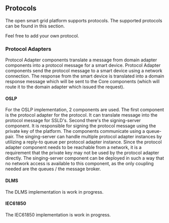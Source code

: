 ## Protocols
The open smart grid platform supports protocols. 
The supported protocols can be found in this section.

Feel free to add your own protocol.



### Protocol Adapters

Protocol Adapter components translate a message from domain adapter components into a protocol message for a smart device. Protocol Adapter components send the protocol message to a smart device using a network connection. The response from the smart device is translated into a domain response message which will be sent to the Core components (which will route it to the domain adapter which issued the request).

#### OSLP

For the OSLP implementation, 2 components are used. The first component is the protocol adapter for the protocol. It can translate message into the protocol message for SSLD's. Second there's the signing-server component. It is responsible for signing the protocol message using the private key of the platform. The components communicate using a queue-pair. The singing-server can handle multiple protocol adapter instances by utilizing a reply-to queue per protocol adapter instance. Since the protocol adapter component needs to be reachable from a network, it is a requirement that the private key may not be used by the protocol adapter directly. The singing-server component  can be deployed in such a way that no network access is available to this component, as the only coupling needed are the queues / the message broker.

#### DLMS

The DLMS implementation is work in progress.

#### IEC61850

The IEC61850 implementation is work in progress.
